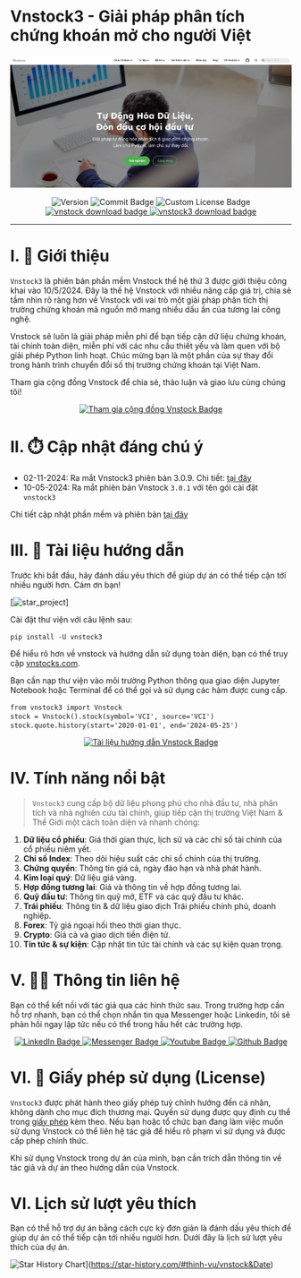 # Vnstock3 - Giải pháp phân tích chứng khoán mở cho người Việt

[![Vnstock Homepage](assets/images/vnstock-hero-banner.png)](https://vnstocks.com/)

<div id="badges" align="center">
    <img src="https://img.shields.io/pypi/pyversions/vnstock?logoColor=brown&style=flat" alt="Version"/>
    <img src="https://img.shields.io/github/last-commit/thinh-vu/vnstock?style=flat" alt="Commit Badge"/>
    <img src="https://img.shields.io/badge/license-Custom%20License-red?style=flat" alt="Custom License Badge"/>
</div>

<div id="badges" align="center">
    <a href="https://pypi.org/project/vnstock/">
        <img src="https://img.shields.io/pypi/dm/vnstock?label=vnstock%20download&style=flat" alt="vnstock download badge"/>
    </a>
    <a href="https://pypi.org/project/vnstock3/">
        <img src="https://img.shields.io/pypi/dm/vnstock3?label=vnstock3%20download&style=flat" alt="vnstock3 download badge"/>
    </a>
</div>

---


# I. 🎤 Giới thiệu

`Vnstock3` là phiên bản phần mềm Vnstock thế hệ thứ 3 được giới thiệu công khai vào 10/5/2024. 
Đây là thế hệ Vnstock với nhiều nâng cấp giá trị, chia sẻ tầm nhìn rõ ràng hơn về Vnstock với vai trò một giải pháp phân tích thị trường chứng khoán mã nguồn mở mang nhiều dấu ấn của tương lai công nghệ.

Vnstock sẽ luôn là giải pháp miễn phí để bạn tiếp cận dữ liệu chứng khoán, tài chính toàn diện, miễn phí với các nhu cầu thiết yếu và làm quen với bộ giải phép Python linh hoạt. Chúc mừng bạn là một phần của sự thay đổi trong hành trình chuyển đổi số thị trường chứng khoán tại Việt Nam.

Tham gia cộng đồng Vnstock để chia sẻ, thảo luận và giao lưu cùng chúng tôi!

<div id="badges" align="center">
  <a href="https://www.facebook.com/groups/vnstock.official" target="_blank">
    <img src="https://img.shields.io/badge/Tham%20gia%20cộng%20đồng-Vnstock-blue?style=for-the-badge&logo=facebook" alt="Tham gia cộng đồng Vnstock Badge"/>
  </a>
</div>

# II. ⏱️ Cập nhật đáng chú ý

- 02-11-2024: Ra mắt Vnstock3 phiên bản 3.0.9. Chi tiết: [tại đây](https://vnstocks.com/docs/tai-lieu/lich-su-phien-ban#02-11-2024)
- 10-05-2024: Ra mắt phiên bản Vnstock `3.0.1` với tên gói cài đặt `vnstock3`

Chi tiết cập nhật phần mềm và phiên bản [tại đây](https://vnstocks.com/docs/tai-lieu/lich-su-phien-ban)

# III. 📔 Tài liệu hướng dẫn

Trước khi bắt đầu, hãy đánh dấu yêu thích để giúp dự án có thể tiếp cận tới nhiều người hơn. Cám ơn bạn!

[![star_project](https://raw.githubusercontent.com/thinh-vu/vnstock/beta/docs/docs/assets/images/github_star_guide.png)]

Cài đặt thư viện với câu lệnh sau:

```
pip install -U vnstock3
```

Để hiểu rõ hơn về vnstock và hướng dẫn sử dụng toàn diện, bạn có thể truy cập [vnstocks.com](https://vnstocks.com/docs/category/s%E1%BB%95-tay-h%C6%B0%E1%BB%9Bng-d%E1%BA%ABn). 

Bạn cần nạp thư viện vào môi trường Python thông qua giao diện Jupyter Notebook hoặc Terminal để có thể gọi và sử dụng các hàm được cung cấp.

```
from vnstock3 import Vnstock
stock = Vnstock().stock(symbol='VCI', source='VCI')
stock.quote.history(start='2020-01-01', end='2024-05-25')
```

<div id="badges" align="center">
  <a href="https://vnstocks.com/docs/tai-lieu/huong-dan-nhanh" target="_blank">
    <img src="https://img.shields.io/badge/Tài%20liệu%20hướng%20dẫn-Vnstock-blue?style=for-the-badge&logo=book" alt="Tài liệu hướng dẫn Vnstock Badge"/>
  </a>
</div>

# IV. Tính năng nổi bật

> `Vnstock3` cung cấp bộ dữ liệu phong phú cho nhà đầu tư, nhà phân tích và nhà nghiên cứu tài chính, giúp tiếp cận thị trường Việt Nam & Thế Giới một cách toàn diện và nhanh chóng:

1. **Dữ liệu cổ phiếu**: Giá thời gian thực, lịch sử và các chỉ số tài chính của cổ phiếu niêm yết.
2. **Chỉ số Index**: Theo dõi hiệu suất các chỉ số chính của thị trường.
3. **Chứng quyền**: Thông tin giá cả, ngày đáo hạn và nhà phát hành.
4. **Kim loại quý**: Dữ liệu giá vàng.
5. **Hợp đồng tương lai**: Giá và thông tin về hợp đồng tương lai.
6. **Quỹ đầu tư**: Thông tin quỹ mở, ETF và các quỹ đầu tư khác.
7. **Trái phiếu**: Thông tin & dữ liệu giao dịch Trái phiếu chính phủ, doanh nghiệp.
8.  **Forex**: Tỷ giá ngoại hối theo thời gian thực.
10. **Crypto**: Giá cả và giao dịch tiền điện tử.
11. **Tin tức & sự kiện**: Cập nhật tin tức tài chính và các sự kiện quan trọng.

# V. 🙋‍♂️ Thông tin liên hệ

Bạn có thể kết nối với tác giả qua các hình thức sau. Trong trường hợp cần hỗ trợ nhanh, bạn có thể chọn nhắn tin qua Messenger hoặc Linkedin, tôi sẽ phản hồi ngay lập tức nếu có thể trong hầu hết các trường hợp.

<div id="badges" align="center">
  <a href="https://www.linkedin.com/in/thinh-vu">
    <img src="https://img.shields.io/badge/LinkedIn-blue?style=for-the-badge&logo=linkedin&logoColor=white" alt="LinkedIn Badge"/>
  </a>
  <a href="https://www.messenger.com/t/mr.thinh.ueh">
    <img src="https://img.shields.io/badge/Messenger-00B2FF?style=for-the-badge&logo=messenger&logoColor=white" alt="Messenger Badge"/>
  <a href="https://www.youtube.com/@learn_anything_az?sub_confirmation=1">
    <img src="https://img.shields.io/badge/YouTube-red?style=for-the-badge&logo=youtube&logoColor=white" alt="Youtube Badge"/>
  </a>
  </a>
    <a href="https://github.com/thinh-vu">
    <img src="https://img.shields.io/badge/GitHub-100000?style=for-the-badge&logo=github&logoColor=white" alt="Github Badge"/>
  </a>
</div>

# VI. 🔑 Giấy phép sử dụng (License)

`Vnstock3` được phát hành theo giấy phép tuỳ chỉnh hướng đến cá nhân, không dành cho mục đích thương mại. Quyền sử dụng được quy định cụ thể trong [giấy phép](LICENSE.md) kèm theo. Nếu bạn hoặc tổ chức bạn đang làm việc muốn sử dụng Vnstock có thể liên hệ tác giả để hiểu rõ phạm vi sử dụng và được cấp phép chính thức.

Khi sử dụng Vnstock trong dự án của mình, bạn cần trích dẫn thông tin về tác giả và dự án theo hướng dẫn của Vnstock.

# VI. Lịch sử lượt yêu thích

Bạn có thể hỗ trợ dự án bằng cách cực kỳ đơn giản là đánh dấu yêu thích để giúp dự án có thể tiếp cận tới nhiều người hơn. Dưới đây là lịch sử lượt yêu thích của dự án.

![Star History Chart](https://api.star-history.com/svg?repos=thinh-vu/vnstock&type=Date)](https://star-history.com/#thinh-vu/vnstock&Date)
